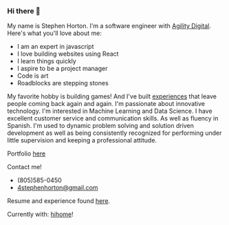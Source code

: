 ### Hi there 👋

<!--
**StephenSHorton/StephenSHorton** is a ✨ _special_ ✨ repository because its `README.md` (this file) appears on your GitHub profile.

Here are some ideas to get you started:

- 🔭 I’m currently working on ...
- 🌱 I’m currently learning ...
- 👯 I’m looking to collaborate on ...
- 🤔 I’m looking for help with ...
- 💬 Ask me about ...
- 📫 How to reach me: ...
- 😄 Pronouns: ...
- ⚡ Fun fact: ...
-->

My name is Stephen Horton. I'm a software engineer with [Agility Digital](https://www.linkedin.com/company/agility-digital/). Here's what you'll love about me:

- I am an expert in javascript
- I love building websites using React
- I learn things quickly
- I aspire to be a project manager
- Code is art
- Roadblocks are stepping stones

My favorite hobby is building games! And I've built [experiences](https://www.roblox.com/games/2057709189/Shrink-Grow-SIMULATOR#!/about) that leave people coming back again and again. I'm passionate about innovative technology. I'm interested in Machine Learning and Data Science. I have excellent customer service and communication skills. As well as fluency in Spanish. I'm used to dynamic problem solving and solution driven development as well as being consistently recognized for performing under little supervision and keeping a professional attitude.

Portfolio [here](https://stephen-horton-portfolio.web.app/)

Contact me!
- (805)585-0450
- 4stephenhorton@gmail.com

Resume and experience found [here](https://www.linkedin.com/in/stephenshorton).

Currently with: [hihome](https://www.gohihome.com/)!
